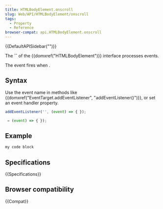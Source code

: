 ```yaml
---
title: HTMLBodyElement.onscroll
slug: Web/API/HTMLBodyElement/onscroll
tags:
  - Property
  - Reference
browser-compat: api.HTMLBodyElement.onscroll
---
```

{{DefaultAPISidebar("")}}

The **``** of the {{domxref("HTMLBodyElement")}} interface processes  events.

The  event fires when .

## Syntax

Use the event name in methods like {{domxref("EventTarget.addEventListener", "addEventListener()")}}, or set an event handler property.

```js
addEventListener('', (event) => { });

 = (event) => { });
```

## Example

```js
my code block
```

## Specifications

{{Specifications}}

## Browser compatibility

{{Compat}}

